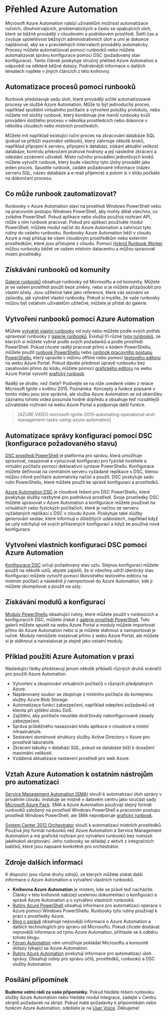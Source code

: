 <properties
    pageTitle="Co je Azure Automation | Microsoft Azure"
    description="Seznamte se s hodnotou, kterou Azure Automation nabízí, a získejte odpovědi na časté otázky, abyste mohli začít vytváření za pomoci runbooků a Azure Automation DSC."
    services="automation"
    documentationCenter=""
    authors="mgoedtel"
    manager="jwhit"
    editor=""
    keywords="co je automatizace, azure automation, příklady azure automation"/>
<tags
    ms.service="automation"
    ms.workload="tbd"
    ms.tgt_pltfrm="na"
    ms.devlang="na"
    ms.topic="get-started-article" 
    ms.date="05/10/2016"
    ms.author="magoedte;bwren"/>


# Přehled Azure Automation

Microsoft Azure Automation nabízí uživatelům možnost automatizace ručních, dlouhotrvajících, problematických a často se opakujících úloh, které se běžně provádějí v cloudovém a podnikovém prostředí. Šetří čas a zvyšuje spolehlivost běžných administrativních úloh a umí je dokonce naplánovat, aby se v pravidelných intervalech prováděly automaticky. Procesy můžete automatizovat pomocí runbooků nebo můžete automatizovat správu konfigurace pomocí DSC (požadovaný stav konfigurace). Tento článek poskytuje stručný přehled Azure Automation a odpovědi na některé běžné dotazy. Podrobnější informace o dalších tématech najdete v jiných článcích z této knihovny.


## Automatizace procesů pomocí runbooků

Runbook představuje sadu úloh, které provádějí určité automatizované procesy ve službě Azure Automation. Může to být jednoduchý proces, například spuštění virtuálního počítače a vytvoření položky protokolu, nebo můžete mít složitý runbook, který kombinuje jiné menší runbooky kvůli provádění složitého procesu v několika prostředcích nebo dokonce v několika cloudech nebo místních prostředích.  

Můžete mít například existující ruční proces na zkracování databáze SQL (pokud se přiblíží maximální velikosti), který zahrnuje několik kroků, například připojení k serveru, připojení k databázi, získání aktuální velikost databáze, kontrolu překročení prahové hodnoty a její následné zkrácení a odeslání oznámení uživateli. Místo ručního provádění jednotlivých kroků můžete vytvořit runbook, který bude všechny tyto úlohy provádět jako jeden proces. Spustíte runbook, zadáte požadované informace (název serveru SQL, název databáze a e-mail příjemce) a potom si v klidu počkáte na dokončení procesu. 


## Co může runbook zautomatizovat?

Runbooky v Azure Automation staví na prostředí Windows PowerShell nebo na pracovním postupu Windows PowerShell, aby mohly dělat všechno, co zvládne PowerShell. Pokud aplikace nebo služba používá rozhraní API, může s ním runbook pracovat. Pokud pro aplikaci používáte modul PowerShell, můžete modul načíst do Azure Automation a zahrnout tyto rutiny do vašeho runbooku. Runbooky Azure Automation běží v cloudu Azure a mají přístup ke všem cloudovým prostředkům nebo externím prostředkům, které jsou přístupné z cloudu. Pomocí [Hybrid Runbook Worker](automation-hybrid-runbook-worker.md) můžou runbooky běžet ve vašem místním datacentru a můžou spravovat místní prostředky. 


## Získávání runbooků od komunity

[Galerie runbooků](automation-runbook-gallery.md#runbooks-in-runbook-gallery) obsahuje runbooky od Microsoftu a od komunity. Můžete je ve vašem prostředí použít beze změny, nebo si je můžete přizpůsobit pro vlastní účely. Jsou užitečné také jako reference, které vás seznámí se způsoby, jak vytvářet vlastní runbooky. Pokud si myslíte, že vaše runbooky můžou být ostatním uživatelům užitečné, můžete je přidat do galerie. 


## Vytvoření runbooků pomocí Azure Automation 

Můžete [vytvářet vlastní runbooky](automation-creating-importing-runbook.md) od nuly nebo můžete podle svých potřeb upravovat runbooky z [galerie runbooků](http://msdn.microsoft.com/library/azure/dn781422.aspx). Existují tři různé [typy runbooků](automation-runbook-types.md), ze kterých si můžete vybrat podle svých požadavků a podle prostředí PowerShell. Pokud chcete raději pracovat přímo s kódem PowerShellu, můžete použít [runbook PowerShellu](automation-runbook-types.md#powershell-runbooks) nebo [runbook pracovního postupu PowerShellu](automation-runbook-types.md#powershell-workflow-runbooks), který upravíte v režimu offline nebo pomocí [textového editoru](http://msdn.microsoft.com/library/azure/dn879137.aspx) na webu Azure Portal. Pokud dáváte přednost úpravě runbooku bez zasahování přímo do kódu, můžete pomocí [grafického editoru](automation-graphical-authoring-intro.md) na webu Azure Portal vytvořit [grafický runbook](automation-runbook-types.md#graphical-runbooks). 

Raději se díváte, než čtete? Podívejte se na níže uvedené video z relace Microsoft Ignite v květnu 2015. Poznámka: Koncepty a funkce popsané v tomto videu jsou sice správné, ale služba Azure Automation se od okamžiku záznamu tohoto videa posunula hodně dopředu a obsahuje teď rozsáhlejší uživatelské rozhraní na webu Azure Portal a podporuje další funkce.

> [AZURE.VIDEO microsoft-ignite-2015-automating-operational-and-management-tasks-using-azure-automation]


## Automatizace správy konfigurací pomocí DSC (konfigurace požadovaného stavu) 

[DSC prostředí PowerShell](https://technet.microsoft.com/library/dn249912.aspx) je platforma pro správu, která umožňuje spravovat, nasazovat a vynucovat konfiguraci pro fyzické hostitele a virtuální počítače pomocí deklarativní syntaxe PowerShellu. Konfigurace můžete definovat na centrálním serveru vyžádané replikace s DSC, kterou můžou cílové počítače automaticky načíst a použít. DSC poskytuje sadu rutin PowerShellu, které můžete použít ke správě konfigurací a prostředků.  

[Azure Automation DSC](automation-dsc-overview.md) je cloudové řešení pro DSC PowerShellu, které poskytuje služby nezbytné pro podniková prostředí.  Svoje prostředky DSC můžete spravovat v Azure Automation a konfigurace můžete používat na virtuálních nebo fyzických počítačích, které je načtou ze serveru vyžádaných replikací s DSC v cloudu Azure.  Poskytuje také služby generování sestav, které informují o důležitých událostech, například když se uzly odchylují od svých přiřazených konfigurací a když se používá nová konfigurace. 


## Vytvoření vlastních konfigurací DSC pomocí Azure Automation

[Konfigurace DSC](automation-dsc-overview.md#azure-automation-dsc-terms) určují požadovaný stav uzlu.  Stejnou konfiguraci můžete použít na několik uzlů, abyste zajistili, že si všechny udrží identický stav.  Konfiguraci můžete vytvořit pomocí libovolného textového editoru na místním počítači a následně ji naimportovat do Azure Automation, kde ji můžete zkompilovat a použít na uzly.


## Získávání modulů a konfigurací 

[Moduly PowerShellu](automation-runbook-gallery.md#modules-in-powershell-gallery) obsahující rutiny, které můžete použít v runboocích a konfiguracích DSC, můžete získat z [galerie prostředí PowerShell](http://www.powershellgallery.com/). Tuto galerii můžete spustit na webu Azure Portal a moduly můžete importovat přímo do Azure Automation nebo si je můžete stáhnout a naimportovat je ručně. Moduly nemůžete instalovat přímo z webu Azure Portal, ale můžete si je stáhnout a nainstalovat je stejně jako ostatní moduly. 


## Příklad použití Azure Automation v praxi 

Následující řádky představují jenom několik příkladů různých druhů scénářů pro použití Azure Automation. 

* Vytvoření a zkopírování virtuálních počítačů v různých předplatných Azure. 
* Naplánovaný soubor se zkopíruje z místního počítače do kontejneru služby Azure Blob Storage. 
* Automatizace funkcí zabezpečení, například odepření požadavků od klienta při zjištění útoku DoS. 
* Zajištění, aby počítače neustále dodržovaly nakonfigurované zásady zabezpečení.
* Správa průběžného nasazování kódu aplikace v cloudové a místní infrastruktuře. 
* Sestavení doménové struktury služby Active Directory v Azure pro prostředí laboratoře. 
* Zkrácení tabulky v databázi SQL, pokud se databáze blíží k dosažení maximální velikosti. 
* Vzdálená aktualizace nastavení prostředí pro web Azure. 


## Vztah Azure Automation k ostatním nástrojům pro automatizaci

[Service Management Automation (SMA)](http://technet.microsoft.com/library/dn469260.aspx) slouží k automatizaci úloh správy v privátním cloudu. Instaluje se místně v datovém centru jako součást sady [Microsoft Azure Pack](https://www.microsoft.com/en-us/server-cloud/). SMA a Azure Automation používají stejný formát runbooků založený na prostředí Windows PowerShell a pracovním postupu prostředí Windows PowerShell, ale SMA nepodporuje [grafický runbook](automation-graphical-authoring-intro.md).  

[System Center 2012 Orchestrator](http://technet.microsoft.com/library/hh237242.aspx) slouží k automatizaci místních prostředků. Používá jiný formát runbooků než Azure Automation a Service Management Automation a má grafické rozhraní pro vytváření runbooků bez nutnosti jakéhokoli skriptování. Jeho runbooky se skládají z aktivit z integračních balíčků, které jsou napsané konkrétně pro orchestrátor. 


## Zdroje dalších informací 

K dispozici jsou různé druhy zdrojů, ze kterých můžete získat další informace o Azure Automation a vytváření vlastních runbooků. 

* **Knihovna Azure Automation** je místem, kde se právě teď nacházíte. Články v této knihovně nabízejí ucelenou dokumentaci o konfiguraci a správě Azure Automation a o vytváření vlastních runbooků. 
* [Rutiny Azure PowerShell](http://msdn.microsoft.com/library/jj156055.aspx) obsahují informace pro automatizaci operace v Azure pomocí Windows PowerShellu. Runbooky tyto rutiny používají k práci s prostředky Azure. 
* [Blog o správě](https://azure.microsoft.com/blog/tag/azure-automation/) obsahuje nejnovější informace o Azure Automation a dalších technologiích pro správu od Microsoftu. Pokud chcete dostávat nejnovější informace od týmu Azure Automation, přihlaste se k odběru tohoto blogu. 
* [Fórum Automation](http://go.microsoft.com/fwlink/p/?LinkId=390561) vám umožňuje pokládat Microsoftu a komunitě dotazy týkající se Azure Automation. 
* [Rutiny Azure Automation](https://msdn.microsoft.com/library/mt244122.aspx) poskytují informace pro automatizaci úloh správy. Obsahují rutiny pro správu účtů, prostředků, runbooků a DSC služby Automation.


## Posílání připomínek 

**Budeme velmi rádi za vaše připomínky.** Pokud hledáte řešení runbooku služby Azure Automation nebo hledáte modul integrace, zadejte v Centru skriptů požadavek na skript. Pokud máte požadavky k připomínkám nebo funkcím Azure Automation, odešlete je na [User Voice](http://feedback.windowsazure.com/forums/34192--general-feedback). Děkujeme! 





<!--HONumber=Sep16_HO3-->



